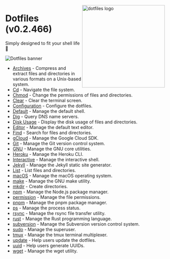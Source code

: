 <!-- markdownlint-disable MD033 MD041 -->

<img src="https://kura.pro/dotfiles/v2/images/logos/dotfiles.svg"
alt="dotfiles logo" width="261" align="right" />

<!-- markdownlint-enable MD033 MD041 -->

# Dotfiles (v0.2.466)

Simply designed to fit your shell life 🐚

![Dotfiles banner][banner]

- [Archives](archives/README.md) - Compress and extract files and
  directories in various formats on a Unix-based system.
- [Cd](cd/README.md) - Navigate the file system.
- [Chmod](chmod/README.md) - Change the permissions of files and
  directories.
- [Clear](clear/README.md) - Clear the terminal screen.
- [Configuration](configuration/README.md) - Configure the dotfiles.
- [Default](default/README.md) - Manage the default shell.
- [Dig](dig/README.md) - Query DNS name servers.
- [Disk Usage](disk-usage/README.md) - Display the disk usage of files
  and directories.
- [Editor](editor/README.md) - Manage the default text editor.
- [Find](find/README.md) - Search for files and directories.
- [gCloud](gcloud/README.md) - Manage the Google Cloud SDK.
- [Git](git/README.md) - Manage the Git version control system.
- [GNU](gnu/README.md) - Manage the GNU core utilities.
- [Heroku](heroku/README.md) - Manage the Heroku CLI.
- [Interactive](interactive/README.md) - Manage the interactive shell.
- [Jekyll](jekyll/README.md) - Manage the Jekyll static site generator.
- [List](list/README.md) - List files and directories.
- [macOS](macos/README.md) - Manage the macOS operating system.
- [make](make/README.md) - Manage the GNU make utility.
- [mkdir](mkdir/README.md) - Create directories.
- [npm](npm/README.md) - Manage the Node.js package manager.
- [permission](permission/README.md) - Manage the file permissions.
- [pnpm](pnpm/README.md) - Manage the pnpm package manager.
- [ps](ps/README.md) - Manage the process status.
- [rsync](rsync/README.md) - Manage the rsync file transfer utility.
- [rust](rust/README.md) - Manage the Rust programming language.
- [subversion](subversion/README.md) - Manage the Subversion version
  control system.
- [sudo](sudo/README.md) - Manage the superuser.
- [tmux](tmux/README.md) - Manage the tmux terminal multiplexer.
- [update](update/README.md) - Help users update the dotfiles.
- [uuid](uuid/README.md) - Help users generate UUIDs.
- [wget](wget/README.md) - Manage the wget utility.

[banner]: https://kura.pro/dotfiles/v2/images/titles/title-dotfiles.svg
